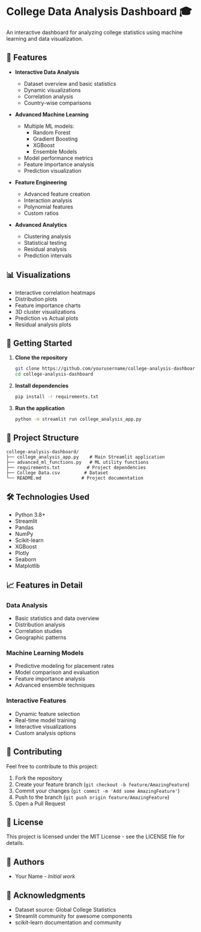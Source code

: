 # College Data Analysis Dashboard 🎓

An interactive dashboard for analyzing college statistics using machine learning and data visualization.

## 🌟 Features

- **Interactive Data Analysis**
  - Dataset overview and basic statistics
  - Dynamic visualizations
  - Correlation analysis
  - Country-wise comparisons

- **Advanced Machine Learning**
  - Multiple ML models:
    - Random Forest
    - Gradient Boosting
    - XGBoost
    - Ensemble Models
  - Model performance metrics
  - Feature importance analysis
  - Prediction visualization

- **Feature Engineering**
  - Advanced feature creation
  - Interaction analysis
  - Polynomial features
  - Custom ratios

- **Advanced Analytics**
  - Clustering analysis
  - Statistical testing
  - Residual analysis
  - Prediction intervals

## 📊 Visualizations

- Interactive correlation heatmaps
- Distribution plots
- Feature importance charts
- 3D cluster visualizations
- Prediction vs Actual plots
- Residual analysis plots

## 🚀 Getting Started

1. **Clone the repository**
   ```bash
   git clone https://github.com/yourusername/college-analysis-dashboard.git
   cd college-analysis-dashboard
   ```

2. **Install dependencies**
   ```bash
   pip install -r requirements.txt
   ```

3. **Run the application**
   ```bash
   python -m streamlit run college_analysis_app.py
   ```

## 📁 Project Structure

```
college-analysis-dashboard/
├── college_analysis_app.py    # Main Streamlit application
├── advanced_ml_functions.py   # ML utility functions
├── requirements.txt          # Project dependencies
├── College Data.csv         # Dataset
└── README.md               # Project documentation
```

## 🛠️ Technologies Used

- Python 3.8+
- Streamlit
- Pandas
- NumPy
- Scikit-learn
- XGBoost
- Plotly
- Seaborn
- Matplotlib

## 📈 Features in Detail

### Data Analysis
- Basic statistics and data overview
- Distribution analysis
- Correlation studies
- Geographic patterns

### Machine Learning Models
- Predictive modeling for placement rates
- Model comparison and evaluation
- Feature importance analysis
- Advanced ensemble techniques

### Interactive Features
- Dynamic feature selection
- Real-time model training
- Interactive visualizations
- Custom analysis options

## 🤝 Contributing

Feel free to contribute to this project:
1. Fork the repository
2. Create your feature branch (`git checkout -b feature/AmazingFeature`)
3. Commit your changes (`git commit -m 'Add some AmazingFeature'`)
4. Push to the branch (`git push origin feature/AmazingFeature`)
5. Open a Pull Request

## 📝 License

This project is licensed under the MIT License - see the LICENSE file for details.

## 👥 Authors

- Your Name - *Initial work*

## 🙏 Acknowledgments

- Dataset source: Global College Statistics
- Streamlit community for awesome components
- scikit-learn documentation and community
